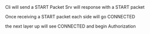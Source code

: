 
Cli will send a START Packet
Srv will response with a START packet

Once receiving a START packet each side will go CONNECTED

the next layer up will see CONNECTED and begin Authorization